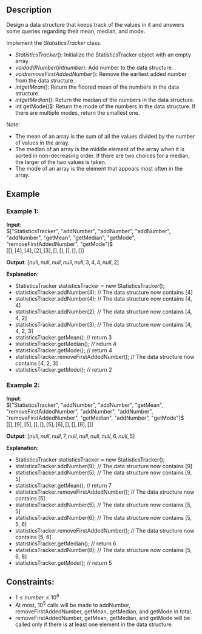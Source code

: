 ## Description
Design a data structure that keeps track of the values in it and answers some queries regarding their mean, median, and mode.

Implement the $StatisticsTracker$ class.
- $StatisticsTracker()$: Initialize the StatisticsTracker object with an empty array.
- $void addNumber(int number)$: Add number to the data structure.
- $void removeFirstAddedNumber()$: Remove the earliest added number from the data structure.
- $int getMean()$: Return the floored mean of the numbers in the data structure.
- $int getMedian()$: Return the median of the numbers in the data structure.
- int getMode()$: Return the mode of the numbers in the data structure. If there are multiple modes, return the smallest one.

Note:
- The mean of an array is the sum of all the values divided by the number of values in the array.
- The median of an array is the middle element of the array when it is sorted in non-decreasing order. If there are two choices for a median, the larger of the two values is taken.
- The mode of an array is the element that appears most often in the array.
 
## Example
### Example 1:
**Input**:  
$["StatisticsTracker", "addNumber", "addNumber", "addNumber", "addNumber", "getMean", "getMedian", "getMode", "removeFirstAddedNumber", "getMode"]$  
$[[], [4], [4], [2], [3], [], [], [], [], []]$  

**Output**: $[null, null, null, null, null, 3, 4, 4, null, 2]$

**Explanation**:
- StatisticsTracker statisticsTracker = new StatisticsTracker();
- statisticsTracker.addNumber(4); // The data structure now contains [4]
- statisticsTracker.addNumber(4); // The data structure now contains [4, 4]
- statisticsTracker.addNumber(2); // The data structure now contains [4, 4, 2]
- statisticsTracker.addNumber(3); // The data structure now contains [4, 4, 2, 3]
- statisticsTracker.getMean(); // return 3
- statisticsTracker.getMedian(); // return 4
- statisticsTracker.getMode(); // return 4
- statisticsTracker.removeFirstAddedNumber(); // The data structure now contains [4, 2, 3]
- statisticsTracker.getMode(); // return 2

### Example 2:
**Input**:  
$["StatisticsTracker", "addNumber", "addNumber", "getMean", "removeFirstAddedNumber", "addNumber", "addNumber", "removeFirstAddedNumber", "getMedian", "addNumber", "getMode"]$  
$[[], [9], [5], [], [], [5], [6], [], [], [8], []]$  

**Output**: $[null, null, null, 7, null, null, null, null, 6, null, 5]$

**Explanation**:
- StatisticsTracker statisticsTracker = new StatisticsTracker();
- statisticsTracker.addNumber(9); // The data structure now contains [9]
- statisticsTracker.addNumber(5); // The data structure now contains [9, 5]
- statisticsTracker.getMean(); // return 7
- statisticsTracker.removeFirstAddedNumber(); // The data structure now contains [5]
- statisticsTracker.addNumber(5); // The data structure now contains [5, 5]
- statisticsTracker.addNumber(6); // The data structure now contains [5, 5, 6]
- statisticsTracker.removeFirstAddedNumber(); // The data structure now contains [5, 6]
- statisticsTracker.getMedian(); // return 6
- statisticsTracker.addNumber(8); // The data structure now contains [5, 6, 8]
- statisticsTracker.getMode(); // return 5
 

## Constraints:
- $1 \leq number \leq 10^9$
- At most, $10^5$ calls will be made to addNumber, removeFirstAddedNumber, getMean, getMedian, and getMode in total.
- removeFirstAddedNumber, getMean, getMedian, and getMode will be called only if there is at least one element in the data structure.